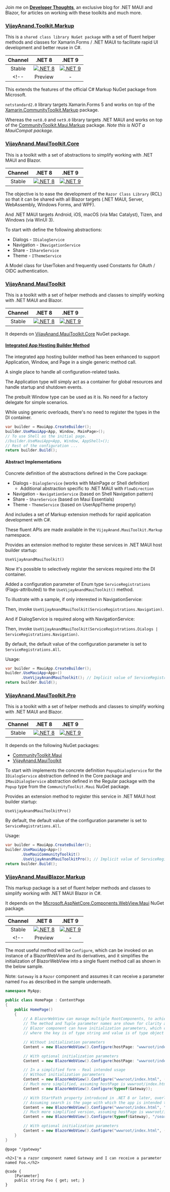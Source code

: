 Join me on [**Developer Thoughts**](https://egvijayanand.in/?utm_source=github&utm_medium=readme&utm_campaign=toolkit), an exclusive blog for .NET MAUI and Blazor, for articles on working with these toolkits and much more.

### [VijayAnand.Toolkit.Markup](https://www.nuget.org/packages/VijayAnand.Toolkit.Markup/)

This is a `shared class library NuGet package` with a set of fluent helper methods and classes for Xamarin.Forms / .NET MAUI to facilitate rapid UI development and better reuse in C#.

<!-- [![VijayAnand.Toolkit.Markup - NuGet Package](https://badgen.net/nuget/v/VijayAnand.Toolkit.Markup/)](https://www.nuget.org/packages/VijayAnand.Toolkit.Markup/) -->

|Channel|.NET 8|.NET 9|
|:---:|:---:|:---:|
|Stable|[![.NET 8](https://badgen.net/badge/nuget/v3.6.0/blue?icon=nuget&foo=bar)](https://www.nuget.org/packages/VijayAnand.Toolkit.Markup/3.6.0)|[![.NET 9](https://badgen.net/nuget/v/VijayAnand.Toolkit.Markup/?icon=nuget&foo=bar)](https://www.nuget.org/packages/VijayAnand.Toolkit.Markup/)|
<!--|Preview|-|[![.NET 9](https://badgen.net/nuget/v/VijayAnand.Toolkit.Markup/pre?icon=nuget&foo=bar)](https://www.nuget.org/packages/VijayAnand.Toolkit.Markup/absoluteLatest)|-->

<!--|[VijayAnand.Toolkit.Markup](https://www.nuget.org/packages/VijayAnand.Toolkit.Markup/)|.NET 6|.NET 7|.NET 8|.NET 9|
|:---:|:---:|:---:|:---:|:---:|
|Stable|[![.NET 6](https://badgen.net/badge/nuget/v1.2.0/blue?icon=nuget&foo=bar)](https://www.nuget.org/packages/VijayAnand.Toolkit.Markup/1.2.0)|[![.NET 7](https://badgen.net/badge/nuget/v2.2.0/blue?icon=nuget&foo=bar)](https://www.nuget.org/packages/VijayAnand.Toolkit.Markup/2.2.0)|[![.NET 8](https://badgen.net/nuget/v/VijayAnand.Toolkit.Markup/?icon=nuget&foo=bar)](https://www.nuget.org/packages/VijayAnand.Toolkit.Markup/)|-|
|Preview|-|-|-|[![.NET 9](https://badgen.net/nuget/v/VijayAnand.Toolkit.Markup/pre?icon=nuget&foo=bar)](https://www.nuget.org/packages/VijayAnand.Toolkit.Markup/absoluteLatest)|-->

This extends the features of the official C# Markup NuGet package from Microsoft.

`netstandard2.0` library targets Xamarin.Forms 5 and works on top of the [Xamarin.CommunityToolkit.Markup](https://www.nuget.org/packages/Xamarin.CommunityToolkit.Markup/) package.

Whereas the `net8.0` and `net9.0` library targets .NET MAUI and works on top of the [CommunityToolkit.Maui.Markup](https://www.nuget.org/packages/CommunityToolkit.Maui.Markup/) package. *Note this is NOT a MauiCompat package.*

### [VijayAnand.MauiToolkit.Core](https://www.nuget.org/packages/VijayAnand.MauiToolkit.Core/)

This is a toolkit with a set of abstractions to simplify working with .NET MAUI and Blazor.

|Channel|.NET 8|.NET 9|
|:---:|:---:|:---:|
|Stable|[![.NET 8](https://badgen.net/badge/nuget/v3.4.0/blue?icon=nuget)](https://www.nuget.org/packages/VijayAnand.MauiToolkit.Core/3.4.0)|[![.NET 9](https://badgen.net/nuget/v/VijayAnand.MauiToolkit.Core/?icon=nuget&foo=bar)](https://www.nuget.org/packages/VijayAnand.MauiToolkit.Core/)|
<!--
|Preview|-|-|[![.NET 8](https://badgen.net/nuget/v/VijayAnand.MauiToolkit.Core/latest?icon=nuget)](https://www.nuget.org/packages/VijayAnand.MauiToolkit.Core/absoluteLatest)|
-->

The objective is to ease the development of the `Razor Class Library` (RCL) so that it can be shared with all Blazor targets (.NET MAUI, Server, WebAssembly, Windows Forms, and WPF).

And .NET MAUI targets Android, iOS, macOS (via Mac Catalyst), Tizen, and Windows (via WinUI 3).

To start with define the following abstractions:

* Dialogs - `IDialogService`
* Navigation - `INavigationService`
* Share - `IShareService`
* Theme - `IThemeService`

A Model class for UserToken and frequently used Constants for OAuth / OIDC authentication.

### [VijayAnand.MauiToolkit](https://www.nuget.org/packages/VijayAnand.MauiToolkit/)

This is a toolkit with a set of helper methods and classes to simplify working with .NET MAUI and Blazor.

|Channel|.NET 8|.NET 9|
|:---:|:---:|:---:|
|Stable|[![.NET 8](https://badgen.net/badge/nuget/v3.4.0/blue?icon=nuget)](https://www.nuget.org/packages/VijayAnand.MauiToolkit/3.4.0)|[![.NET 9](https://badgen.net/nuget/v/VijayAnand.MauiToolkit/?icon=nuget&foo=bar)](https://www.nuget.org/packages/VijayAnand.MauiToolkit/)|
<!--
|Preview|-|-|[![.NET 8](https://badgen.net/nuget/v/VijayAnand.MauiToolkit/latest?icon=nuget)](https://www.nuget.org/packages/VijayAnand.MauiToolkit/absoluteLatest)|
-->

It depends on [VijayAnand.MauiToolkit.Core](https://www.nuget.org/packages/VijayAnand.MauiToolkit.Core/) NuGet package.

#### [Integrated App Hosting Builder Method](https://egvijayanand.in/2025/09/29/integrated-app-hosting-builder-method-for-dotnet-maui-explained/)

The integrated app hosting builder method has been enhanced to support Application, Window, and Page in a single generic method call.

A single place to handle all configuration-related tasks.

The Application type will simply act as a container for global resources and handle startup and shutdown events.

The prebuilt Window type can be used as it is. No need for a factory delegate for simple scenarios.

While using generic overloads, there's no need to register the types in the DI container.

```cs
var builder = MauiApp.CreateBuilder();
builder.UseMauiApp<App, Window, MainPage>();
// To use Shell as the initial page.
//builder.UseMauiApp<App, Window, AppShell>();
// Rest of the configuration ...
return builder.Build();
```

#### Abstract Implementations

Concrete definition of the abstractions defined in the Core package:

* Dialogs - `DialogService` (works with MainPage or Shell definition)
  - Additional abstraction specific to .NET MAUI with `FlowDirection`
* Navigation - `NavigationService` (based on Shell Navigation pattern)
* Share - `ShareService` (based on Maui Essentials)
* Theme - `ThemeService` (based on UserAppTheme property)

And includes a set of Markup extension methods for rapid application development with C#.

These fluent APIs are made available in the `VijayAnand.MauiToolkit.Markup` namespace.

Provides an extension method to register these services in .NET MAUI host builder startup:

`UseVijayAnandMauiToolkit()`

Now it's possible to selectively register the services required into the DI container.

Added a configuration parameter of Enum type `ServiceRegistrations` (Flags-attributed) to the `UseVijayAnandMauiToolkit()` method.

To illustrate with a sample, if only interested in NavigationService:

Then, invoke `UseVijayAnandMauiToolkit(ServiceRegistrations.Navigation)`.

And if DialogService is required along with NavigationService:

Then, invoke `UseVijayAnandMauiToolkit(ServiceRegistrations.Dialogs | ServiceRegistrations.Navigation)`.

By default, the default value of the configuration parameter is set to `ServiceRegistrations.All`.

Usage:

```cs
var builder = MauiApp.CreateBuilder();
builder.UseMauiApp<App>()
       .UseVijayAnandMauiToolkit(); // Implicit value of ServiceRegistrations.All passed as a configuration parameter
return builder.Build();
```
### [VijayAnand.MauiToolkit.Pro](https://www.nuget.org/packages/VijayAnand.MauiToolkit.Pro/)

This is a toolkit with a set of helper methods and classes to simplify working with .NET MAUI and Blazor.

|Channel|.NET 8|.NET 9|
|:---:|:---:|:---:|
|Stable|[![.NET 8](https://badgen.net/badge/nuget/v3.4.0/blue?icon=nuget)](https://www.nuget.org/packages/VijayAnand.MauiToolkit.Pro/3.4.0)|[![.NET 9](https://badgen.net/nuget/v/VijayAnand.MauiToolkit.Pro/?icon=nuget&foo=bar)](https://www.nuget.org/packages/VijayAnand.MauiToolkit.Pro/)|
<!--
|Preview|-|-|[![.NET 8](https://badgen.net/nuget/v/VijayAnand.MauiToolkit.Pro/latest?icon=nuget)](https://www.nuget.org/packages/VijayAnand.MauiToolkit.Pro/absoluteLatest)|
-->

It depends on the following NuGet packages:

* [CommunityToolkit.Maui](https://www.nuget.org/packages/CommunityToolkit.Maui/)
* [VijayAnand.MauiToolkit](https://www.nuget.org/packages/VijayAnand.MauiToolkit/)

To start with implements the concrete definition `PopupDialogService` for the `IDialogService` abstraction defined in the Core package and `IMauiDialogService` abstraction defined in the Regular package with the `Popup` type from the `CommunityToolkit.Maui` NuGet package.

Provides an extension method to register this service in .NET MAUI host builder startup:

`UseVijayAnandMauiToolkitPro()`

By default, the default value of the configuration parameter is set to `ServiceRegistrations.All`.

Usage:

```cs
var builder = MauiApp.CreateBuilder();
builder.UseMauiApp<App>()
       .UseMauiCommunityToolkit()
       .UseVijayAnandMauiToolkitPro(); // Implicit value of ServiceRegistrations.All passed as configuration parameter
return builder.Build();
```

### [VijayAnand.MauiBlazor.Markup](https://www.nuget.org/packages/VijayAnand.MauiBlazor.Markup/)

This markup package is a set of fluent helper methods and classes to simplify working with .NET MAUI Blazor in C#.

It depends on the [Microsoft.AspNetCore.Components.WebView.Maui](https://www.nuget.org/packages/Microsoft.AspNetCore.Components.WebView.Maui) NuGet package.

|Channel|.NET 8|.NET 9|
|:---:|:---:|:---:|
|Stable|[![.NET 8](https://badgen.net/badge/nuget/v3.0.8/blue?icon=nuget)](https://www.nuget.org/packages/VijayAnand.MauiBlazor.Markup/3.0.8)|[![.NET 9](https://badgen.net/nuget/v/VijayAnand.MauiBlazor.Markup?icon=nuget&foo=bar)](https://www.nuget.org/packages/VijayAnand.MauiBlazor.Markup)|
<!--|Preview|-|[![.NET 9](https://badgen.net/nuget/v/VijayAnand.MauiBlazor.Markup/latest?icon=nuget&foo=bar)](https://www.nuget.org/packages/VijayAnand.MauiBlazor.Markup/absoluteLatest)|-->

<!--|[VijayAnand.MauiBlazor.Markup](https://www.nuget.org/packages/VijayAnand.MauiBlazor.Markup/)|.NET 6|.NET 7|.NET 8|.NET 9|
|:---:|:---:|:---:|:---:|:---:|
|Stable|[![.NET 6](https://badgen.net/badge/nuget/v1.0.12/blue?icon=nuget)](https://www.nuget.org/packages/VijayAnand.MauiBlazor.Markup/1.0.12)|[![.NET 7](https://badgen.net/badge/nuget/v2.0.10/blue?icon=nuget)](https://www.nuget.org/packages/VijayAnand.MauiBlazor.Markup/2.0.10)|[![.NET 8](https://badgen.net/nuget/v/VijayAnand.MauiBlazor.Markup?icon=nuget&foo=bar)](https://www.nuget.org/packages/VijayAnand.MauiBlazor.Markup)|-|
|Preview|-|-|-|[![.NET 9](https://badgen.net/nuget/v/VijayAnand.MauiBlazor.Markup/latest?icon=nuget&foo=bar)](https://www.nuget.org/packages/VijayAnand.MauiBlazor.Markup/absoluteLatest)|-->

The most useful method will be `Configure`, which can be invoked on an instance of a BlazorWebView and its derivatives, and it simplifies the initialization of BlazorWebView into a single fluent method call as shown in the below sample.

Note: `Gateway` is a `Razor` component and assumes it can receive a parameter named `Foo` as described in the sample underneath.

```cs
namespace MyApp;

public class HomePage : ContentPage
{
    public HomePage()
    {
        // A BlazorWebView can manage multiple RootComponents, to achieve this, define another Tuple with values of that component
        // The method and Tuple parameter names are shown for clarity and it's optional
        // Blazor component can have initialization parameters, which can be supplied through parameters, a dictionary of keyValues
        // where the key is of type string and value is of type object

        // Without initialization parameters
        Content = new BlazorWebView().Configure(hostPage: "wwwroot/index.html", (selector: "#app", componentType: typeof(Gateway), parameters: null));

        // With optional initialization parameters
        Content = new BlazorWebView().Configure(hostPage: "wwwroot/index.html", (selector: "#app", componentType: typeof(Gateway), parameters: new Dictionary<string, object?> { [nameof(Gateway.Foo)] = "Bar" }));

        // In a simplified form - Real intended usage
        // Without initialization parameters
        Content = new BlazorWebView().Configure("wwwroot/index.html", ("#app", typeof(Gateway), null));
        // Much more simplified, assuming hostPage is wwwroot/index.html and selector as #app
        Content = new BlazorWebView().Configure(typeof(Gateway));

        // With StartPath property introduced in .NET 8 or later, overloaded Configure method
        // Assuming search is the page with which the app is intended to start
        Content = new BlazorWebView().Configure("wwwroot/index.html", "/search", ("#app", typeof(Gateway), null));
        // Much more simplified version, assuming hostPage is wwwroot/index.html and selector as #app
        Content = new BlazorWebView().Configure(typeof(Gateway), "/search");

        // With optional initialization parameters
        Content = new BlazorWebView().Configure("wwwroot/index.html", ("#app", typeof(Gateway), new Dictionary<string, object?> { [nameof(Gateway.Foo)] = "Bar" }));
    }
}
```
```razor
@page "/gateway"

<h2>I'm a razor component named Gateway and I can receive a parameter named Foo.</h2>

@code {
    [Parameter]
    public string Foo { get; set; }
}
```
<!--
```CS
// For brevity, only the necessary code is made available. This can be nested anywhere a View can be defined
// The method and Tuple parameter names are shown for clarity and it's optional
// A BlazorWebView can manage multiple RootComponents, to achieve this, define another Tuple with values of that component
// Blazor component can have initialization parameters, which can be supplied thro parameters, a dictionary of keyValues
// where the key is of type string and the value is of type object
new BlazorWebView().Configure(hostPage: "wwwroot/index.html", (selector: "#app", componentType: typeof(Gateway), parameters: null))
// Another example with component initialization parameters
new BlazorWebView().Configure(hostPage: "wwwroot/index.html", (selector: "#app", componentType: typeof(Gateway), parameters: new Dictionary<string, object?> { ["Foo"] = "Bar" }))
```
-->
